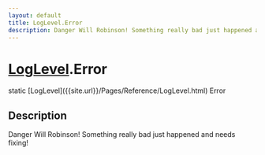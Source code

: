 ```yaml
---
layout: default
title: LogLevel.Error
description: Danger Will Robinson! Something really bad just happened and needs fixing!
---
```

# [LogLevel]({{site.url}}/Pages/Reference/LogLevel.html).Error

<div class='signature' markdown='1'>
static [LogLevel]({{site.url}}/Pages/Reference/LogLevel.html) Error
</div>

## Description
Danger Will Robinson! Something really bad just happened and
needs fixing!


